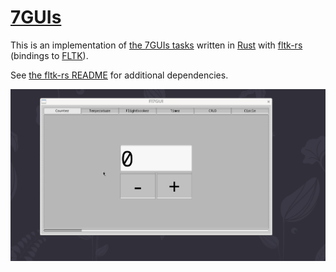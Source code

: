 # [7GUIs](//7guis.bradwoods.io)

This is an implementation of [the 7GUIs tasks][0] written in [Rust][1] with
[fltk-rs][2] (bindings to [FLTK][3]).

See [the fltk-rs README][4] for additional dependencies.

[0]: https://eugenkiss.github.io/7guis/
[1]: https://www.rust-lang.org/
[2]: https://github.com/MoAlyousef/fltk-rs
[3]: https://www.fltk.org/
[4]: https://github.com/fltk-rs/fltk-rs/blob/master/README.md#build-dependencies

![alt_test](assets/7gui.gif)
